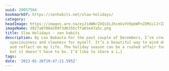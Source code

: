 ```yaml
---
uuid: 20057564
bookmarkOf: https://zenhabits.net/slow-holidays/
category:
headImage: https://images.are.na/eyJidWNrZXQiOiJhcmVuYV9pbWFnZXMiLCJrZXkiOiIyMDA1NzU2NC9vcmlnaW5hbF9kOTI3YTBmMDg0MjA5ZjNkNjM1NWNmZmEwM2U0N2E1Yy5wbmciLCJlZGl0cyI6eyJyZXNpemUiOnsid2lkdGgiOjEyMDAsImhlaWdodCI6MTIwMCwiZml0IjoiaW5zaWRlIiwid2l0aG91dEVubGFyZ2VtZW50Ijp0cnVlfSwid2VicCI6eyJxdWFsaXR5Ijo5MH0sImpwZWciOnsicXVhbGl0eSI6OTB9LCJyb3RhdGUiOm51bGx9fQ==?bc=0
imageName: d927a0f084209f3d6355cffa03e47a5c.png
title: Slow Holidays - zen habits
description: By Leo Babauta For the past couple of Decembers, I’ve created a lot of
  spaciousness and slowness for myself. It’s a beautiful way to wind down the year
  and reflect on my life. The holiday season can be a rushed affair for many people,
  but it doesn’t have to be. I’d like to share a […]
tags:
date: '2023-01-26T19:47:21.595Z'
---
```

